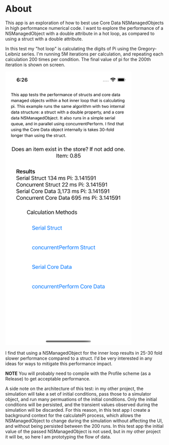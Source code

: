 #  About

This app is an exploration of how to best use Core Data NSManagedObjects in high performance numerical code. I want to explore the performance of a NSManagedObject with a double attribute in a hot loop, as compared to using a struct with a double attribute.

In this test my "hot loop" is calculating the digits of Pi using the Gregory-Leibniz series. I'm running 5M iterations per calculation, and repeating each calculation 200 times per condition. The final value of pi for the 200th iteration is shown on screen.

<img src="./screenshot.png" width="400px"></img>

I find that using a NSManagedObject for the inner loop results in 25-30 fold slower performance compared to a struct. I'd be very interested in any ideas for ways to mitigate this performance impact.

**NOTE** You will probably need to compile with the Profile scheme (as a Release) to get acceptable performance.

A side note on the architecture of this test: in my other project, the simulation will take a set of initial conditions, pass those to a simulator object, and run many permuations of the initial conditions. Only the initial conditions will be persisted, and the transient values observed during the simulation will be discarded. For this reason, in this test app I create a background context for the calculatePi process, which allows the NSManagedObject to change during the simulation without affecting the UI, and without being persisted between the 200 runs. In this test app the initial value of the passed NSManagedObject is not used, but in my other project it will be, so here I am prototyping the flow of data.
